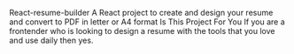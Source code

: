 React-resume-builder
A React project to create and design your resume and convert to PDF in letter or A4 format
Is This Project For You
If you are a frontender who is looking to design a resume with the tools that you love and use daily then yes.
